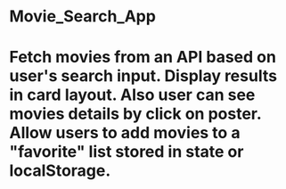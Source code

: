 
  <h1>Movie_Search_App<h1>
    <p>Fetch movies from an API based on user's search input. Display results in card layout. Also user can see movies details by click on poster. Allow users to add movies to a "favorite" list stored in state or localStorage.</p>

